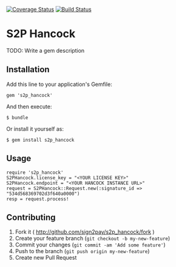 [![Coverage Status](https://coveralls.io/repos/Sign2Pay/s2p_hancock/badge.png)](https://coveralls.io/r/Sign2Pay/s2p_hancock)
[![Build Status](https://travis-ci.org/Sign2Pay/s2p_hancock.svg?branch=master)](https://travis-ci.org/Sign2Pay/s2p_hancock)

# S2P Hancock

TODO: Write a gem description

## Installation

Add this line to your application's Gemfile:

    gem 's2p_hancock'

And then execute:

    $ bundle

Or install it yourself as:

    $ gem install s2p_hancock

## Usage

    require 's2p_hancock'
    S2PHancock.license_key = "<YOUR LICENSE KEY>"
    S2PHancock.endpoint = "<YOUR HANCOCK INSTANCE URL>"
    request = S2PHancock::Request.new(:signature_id => "534d568369702d3f640a0000")
    resp = request.process!

## Contributing

1. Fork it ( http://github.com/sign2pay/s2p_hancock/fork )
2. Create your feature branch (`git checkout -b my-new-feature`)
3. Commit your changes (`git commit -am 'Add some feature'`)
4. Push to the branch (`git push origin my-new-feature`)
5. Create new Pull Request
